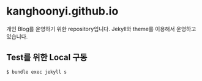 # kanghoonyi.github.io
개인 Blog를 운영하기 위한 repository입니다.
Jekyll와 theme를 이용해서 운영하고 있습니다.

## Test를 위한 Local 구동
```shell
$ bundle exec jekyll s
```
